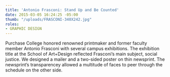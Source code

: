 ```yaml
---
title: 'Antonio Frasconi: Stand Up and Be Counted'
date: 2015-03-05 16:24:25 -05:00
thumb: "/uploads/FRASCONI-340X242.jpg"
roles:
- GRAPHIC DESIGN
---
```

Purchase College honored renowned printmaker and former faculty member Antonio Frasconi with several campus exhibitions. The exhibition title at the School of Art+Design reflected Frasconi’s main subject, social justice. We designed a mailer and a two-sided poster on thin newsprint. The newsprint’s transparencey allowed a multitude of faces to peer through the schedule on the other side.
